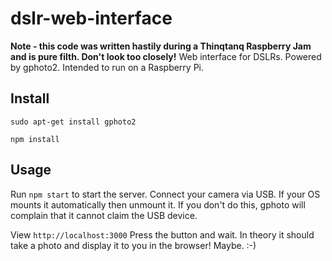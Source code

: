 # dslr-web-interface
**Note - this code was written hastily during a Thinqtanq Raspberry Jam and is pure filth. Don't look too closely!**
Web interface for DSLRs. Powered by gphoto2. Intended to run on a Raspberry Pi.

## Install
`sudo apt-get install gphoto2`

`npm install`

## Usage
Run `npm start` to start the server.
Connect your camera via USB. If your OS mounts it automatically then unmount it. If you don't do this, gphoto will complain that it cannot claim the USB device.

View `http://localhost:3000`
Press the button and wait. In theory it should take a photo and display it to you in the browser! Maybe. :-)
